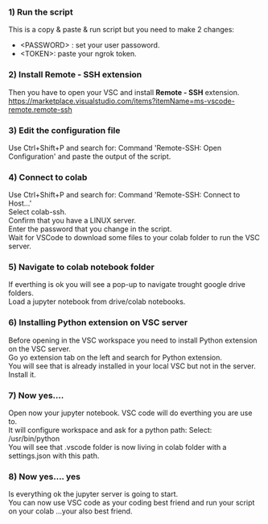 ### 1) Run the script
This is a copy & paste & run script but you need to make 2 changes:
* \<PASSWORD\> : set your user passoword.
* \<TOKEN\>: paste your ngrok token.

### 2) Install Remote - SSH extension
Then you have to open your VSC and install __Remote - SSH__ extension.\
https://marketplace.visualstudio.com/items?itemName=ms-vscode-remote.remote-ssh

### 3) Edit the configuration file
Use Ctrl+Shift+P and search for: Command 'Remote-SSH: Open Configuration' and paste the output of the script.

### 4) Connect to colab
Use Ctrl+Shift+P and search for: Command 'Remote-SSH: Connect to Host...'\
Select colab-ssh.\
Confirm that you have a LINUX server.\
Enter the password that you change in the script.\
Wait for VSCode to download some files to your colab folder to run the VSC server.

### 5) Navigate to colab notebook folder
If everthing is ok you will see a pop-up to navigate trought google drive folders.\
Load a jupyter notebook from drive/colab notebooks.

### 6) Installing Python extension on VSC server
Before opening in the VSC workspace you need to install Python extension on the VSC server.\
Go yo extension tab on the left and search for Python extension.\
You will see that is already installed in your local VSC but not in the server.\
Install it.

### 7) Now yes....
Open now your jupyter notebook. VSC code will do everthing you are use to.\
It will configure workspace and ask for a python path: Select: /usr/bin/python\
You will see that .vscode folder is now living in colab folder with a settings.json with this path.

### 8) Now yes.... yes
Is everything ok the jupyter server is going to start.\
You can now use VSC code as your coding best friend and run your script on your colab ...your also best friend.
